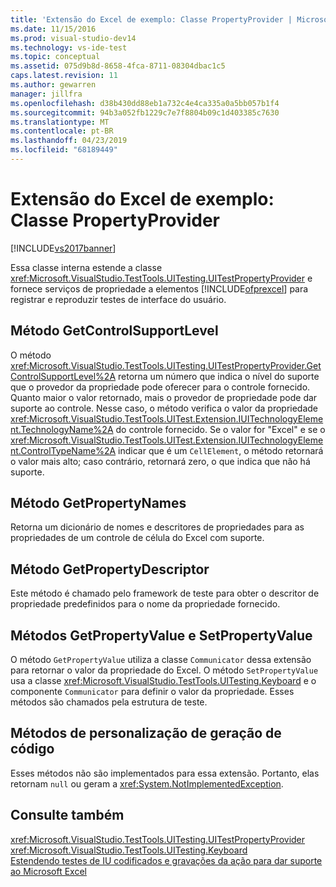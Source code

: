 ```yaml
---
title: 'Extensão do Excel de exemplo: Classe PropertyProvider | Microsoft Docs'
ms.date: 11/15/2016
ms.prod: visual-studio-dev14
ms.technology: vs-ide-test
ms.topic: conceptual
ms.assetid: 075d9b8d-8658-4fca-8711-08304dbac1c5
caps.latest.revision: 11
ms.author: gewarren
manager: jillfra
ms.openlocfilehash: d38b430dd88eb1a732c4e4ca335a0a5bb057b1f4
ms.sourcegitcommit: 94b3a052fb1229c7e7f8804b09c1d403385c7630
ms.translationtype: MT
ms.contentlocale: pt-BR
ms.lasthandoff: 04/23/2019
ms.locfileid: "68189449"
---
```

# <a name="sample-excel-extension-propertyprovider-class"></a>Extensão do Excel de exemplo: Classe PropertyProvider
[!INCLUDE[vs2017banner](../includes/vs2017banner.md)]

Essa classe interna estende a classe <xref:Microsoft.VisualStudio.TestTools.UITesting.UITestPropertyProvider> e fornece serviços de propriedade a elementos [!INCLUDE[ofprexcel](../includes/ofprexcel-md.md)] para registrar e reproduzir testes de interface do usuário.  
  
## <a name="getcontrolsupportlevel-method"></a>Método GetControlSupportLevel  
 O método <xref:Microsoft.VisualStudio.TestTools.UITesting.UITestPropertyProvider.GetControlSupportLevel%2A> retorna um número que indica o nível do suporte que o provedor da propriedade pode oferecer para o controle fornecido. Quanto maior o valor retornado, mais o provedor de propriedade pode dar suporte ao controle. Nesse caso, o método verifica o valor da propriedade <xref:Microsoft.VisualStudio.TestTools.UITest.Extension.IUITechnologyElement.TechnologyName%2A> do controle fornecido. Se o valor for "Excel" e se o <xref:Microsoft.VisualStudio.TestTools.UITest.Extension.IUITechnologyElement.ControlTypeName%2A> indicar que é um `CellElement`, o método retornará o valor mais alto; caso contrário, retornará zero, o que indica que não há suporte.  
  
## <a name="getpropertynames-method"></a>Método GetPropertyNames  
 Retorna um dicionário de nomes e descritores de propriedades para as propriedades de um controle de célula do Excel com suporte.  
  
## <a name="getpropertydescriptor-method"></a>Método GetPropertyDescriptor  
 Este método é chamado pelo framework de teste para obter o descritor de propriedade predefinidos para o nome da propriedade fornecido.  
  
## <a name="getpropertyvalue-and-setpropertyvalue-methods"></a>Métodos GetPropertyValue e SetPropertyValue  
 O método `GetPropertyValue` utiliza a classe `Communicator` dessa extensão para retornar o valor da propriedade do Excel. O método `SetPropertyValue` usa a classe <xref:Microsoft.VisualStudio.TestTools.UITesting.Keyboard> e o componente `Communicator` para definir o valor da propriedade. Esses métodos são chamados pela estrutura de teste.  
  
## <a name="code-generation-customization-methods"></a>Métodos de personalização de geração de código  
 Esses métodos não são implementados para essa extensão. Portanto, elas retornam `null` ou geram a <xref:System.NotImplementedException>.  
  
## <a name="see-also"></a>Consulte também  
 <xref:Microsoft.VisualStudio.TestTools.UITesting.UITestPropertyProvider>   
 <xref:Microsoft.VisualStudio.TestTools.UITesting.Keyboard>   
 [Estendendo testes de IU codificados e gravações da ação para dar suporte ao Microsoft Excel](../test/extending-coded-ui-tests-and-action-recordings-to-support-microsoft-excel.md)
